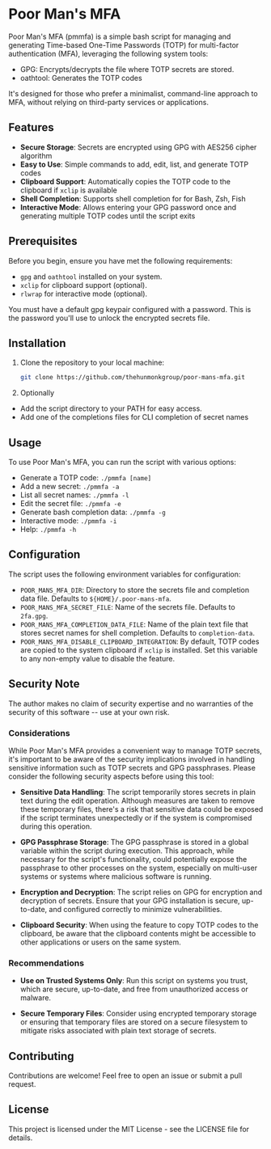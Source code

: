 # Poor Man's MFA

Poor Man's MFA (pmmfa) is a simple bash script for managing and generating Time-based One-Time Passwords (TOTP) for multi-factor authentication (MFA), leveraging the following system tools:

* GPG: Encrypts/decrypts the file where TOTP secrets are stored.
* oathtool: Generates the TOTP codes

It's designed for those who prefer a minimalist, command-line approach to MFA, without relying on third-party services or applications.

## Features

* **Secure Storage**: Secrets are encrypted using GPG with AES256 cipher algorithm
* **Easy to Use**: Simple commands to add, edit, list, and generate TOTP codes
* **Clipboard Support**: Automatically copies the TOTP code to the clipboard if `xclip` is available
* **Shell Completion**: Supports shell completion for for Bash, Zsh, Fish
* **Interactive Mode**: Allows entering your GPG password once and generating multiple TOTP codes until the script exits

## Prerequisites

Before you begin, ensure you have met the following requirements:

* `gpg` and `oathtool` installed on your system.
* `xclip` for clipboard support (optional).
* `rlwrap` for interactive mode (optional).

You must have a default gpg keypair configured with a password. This is the password you'll use to unlock the encrypted secrets file.

## Installation

1. Clone the repository to your local machine:
   ```bash
   git clone https://github.com/thehunmonkgroup/poor-mans-mfa.git
   ```
2. Optionally
  * Add the script directory to your PATH for easy access.
  * Add one of the completions files for CLI completion of secret names

## Usage

To use Poor Man's MFA, you can run the script with various options:

* Generate a TOTP code: `./pmmfa [name]`
* Add a new secret: `./pmmfa -a`
* List all secret names: `./pmmfa -l`
* Edit the secret file: `./pmmfa -e`
* Generate bash completion data: `./pmmfa -g`
* Interactive mode: `./pmmfa -i`
* Help: `./pmmfa -h`

## Configuration

The script uses the following environment variables for configuration:

* `POOR_MANS_MFA_DIR`: Directory to store the secrets file and completion data file. Defaults to `${HOME}/.poor-mans-mfa`.
* `POOR_MANS_MFA_SECRET_FILE`: Name of the secrets file. Defaults to `2fa.gpg`.
* `POOR_MANS_MFA_COMPLETION_DATA_FILE`: Name of the plain text file that stores secret names for shell completion. Defaults to `completion-data`.
* `POOR_MANS_MFA_DISABLE_CLIPBOARD_INTEGRATION`: By default, TOTP codes are copied to the system clipboard if `xclip` is installed. Set this variable to any non-empty value to disable the feature.

## Security Note

The author makes no claim of security expertise and no warranties of the security of this software -- use at your own risk.

### Considerations

While Poor Man's MFA provides a convenient way to manage TOTP secrets, it's important to be aware of the security implications involved in handling sensitive information such as TOTP secrets and GPG passphrases. Please consider the following security aspects before using this tool:

* **Sensitive Data Handling**: The script temporarily stores secrets in plain text during the edit operation. Although measures are taken to remove these temporary files, there's a risk that sensitive data could be exposed if the script terminates unexpectedly or if the system is compromised during this operation.

* **GPG Passphrase Storage**: The GPG passphrase is stored in a global variable within the script during execution. This approach, while necessary for the script's functionality, could potentially expose the passphrase to other processes on the system, especially on multi-user systems or systems where malicious software is running.

* **Encryption and Decryption**: The script relies on GPG for encryption and decryption of secrets. Ensure that your GPG installation is secure, up-to-date, and configured correctly to minimize vulnerabilities.

* **Clipboard Security**: When using the feature to copy TOTP codes to the clipboard, be aware that the clipboard contents might be accessible to other applications or users on the same system.

### Recommendations

* **Use on Trusted Systems Only**: Run this script on systems you trust, which are secure, up-to-date, and free from unauthorized access or malware.

* **Secure Temporary Files**: Consider using encrypted temporary storage or ensuring that temporary files are stored on a secure filesystem to mitigate risks associated with plain text storage of secrets.

## Contributing

Contributions are welcome! Feel free to open an issue or submit a pull request.

## License

This project is licensed under the MIT License - see the LICENSE file for details.
